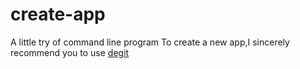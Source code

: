 # create-app
A little try of command line program
To create a new app,I sincerely recommend you to use [degit](https://www.npmjs.com/package/degit)